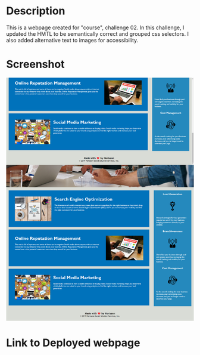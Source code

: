 # Description

This is a webpage created for "course", challenge 02. In this challenge, I updated the HMTL to be semantically correct and grouped css selectors. I also added alternative text to images for accessibility.

# Screenshot

![ScreenShot](./assets/challenge-02-fullpage-screenshot.png)

# Link to Deployed webpage
